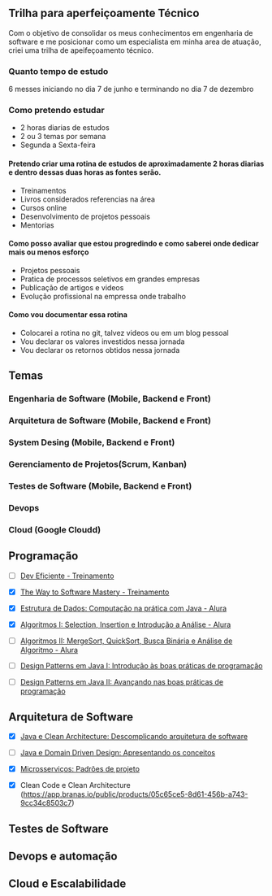 ## Trilha para aperfeiçoamente Técnico

Com o objetivo de consolidar os meus conhecimentos em engenharia de software e me posicionar como um especialista em minha area de atuação, criei uma trilha de apeifeçoamento técnico.

### Quanto tempo de estudo 

6 messes iniciando no dia 7 de junho e terminando no dia 7 de dezembro

### Como pretendo estudar
 - 2 horas diarias de estudos
 - 2 ou 3 temas por semana
 - Segunda a Sexta-feira

#### Pretendo criar uma rotina de estudos de aproximadamente 2 horas diarias e dentro dessas duas horas as fontes serão.
 - Treinamentos 
 - Livros considerados referencias na área
 - Cursos online 
 - Desenvolvimento de projetos pessoais
 - Mentorias

#### Como posso avaliar que estou progredindo e como saberei onde dedicar mais ou menos esforço
 - Projetos pessoais
 - Pratica de processos seletivos em grandes empresas
 - Publicação de artigos e videos
 - Evolução profissional na empressa onde trabalho

#### Como vou documentar essa rotina 
 - Colocarei a rotina no git, talvez videos ou em um blog pessoal
 - Vou declarar os valores investidos nessa jornada
 - Vou declarar os retornos obtidos nessa jornada

## Temas
### Engenharia de Software (Mobile, Backend e Front)
### Arquitetura de Software  (Mobile, Backend e Front)
### System Desing (Mobile, Backend e Front)
### Gerenciamento de Projetos(Scrum, Kanban)
### Testes de Software (Mobile, Backend e Front)
### Devops 
### Cloud (Google Cloudd)



## Programação
 - [ ] [Dev Eficiente - Treinamento](https://jornada-dev-eficiente.klickmembers.com.br/login?redirect=%2F)
 - [X] [The Way to Software Mastery - Treinamento](https://dojo.softwarezen.me/users/sign_in)
 - [X] [Estrutura de Dados: Computação na prática com Java - Alura](https://cursos.alura.com.br/course/estrutura-de-dados)
 - [X] [Algoritmos I: Selection, Insertion e Introdução a Análise - Alura](https://cursos.alura.com.br/course/projetos-de-algoritmos-1)
 - [ ] [Algoritmos II: MergeSort, QuickSort, Busca Binária e Análise de Algoritmo - Alura ](https://cursos.alura.com.br/course/projetos-de-algoritmos-2)
 - [ ] [Design Patterns em Java I: Introdução às boas práticas de programação](https://cursos.alura.com.br/formacao-arquitetura-design-projetos-java)
 - [ ] [Design Patterns em Java II: Avançando nas boas práticas de programação](https://cursos.alura.com.br/course/avancando-design-patterns-java)


## Arquitetura de Software
 - [X] [Java e Clean Architecture: Descomplicando arquitetura de software](https://cursos.alura.com.br/course/java-clean-architecture)
 - [ ] [Java e Domain Driven Design: Apresentando os conceitos](https://cursos.alura.com.br/course/java-domain-driven-design-conceitos)
 - [X] [Microsserviços: Padrões de projeto](https://cursos.alura.com.br/course/microsservicos-padroes-projeto)
 - [X] Clean Code e Clean Architecture (https://app.branas.io/public/products/05c65ce5-8d61-456b-a743-9cc34c8503c7)


## Testes de Software
## Devops e automação
## Cloud e Escalabilidade
